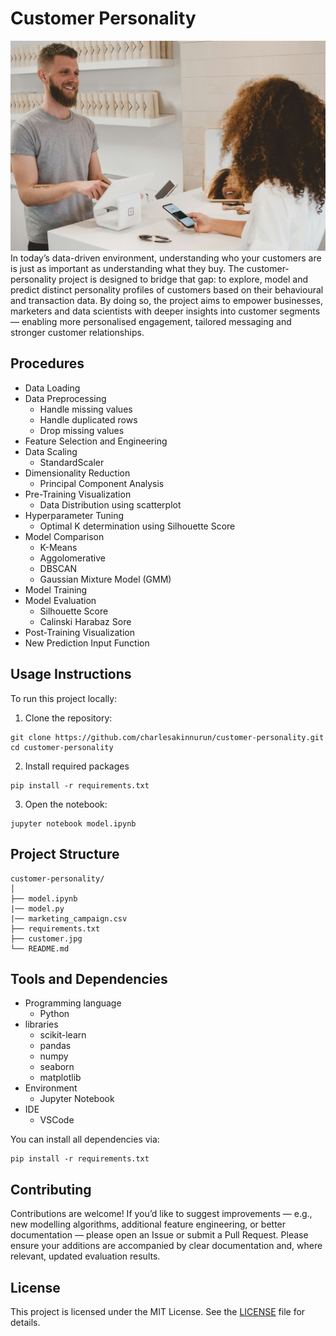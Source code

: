 # Customer Personality
![Customers](/customer.jpg)
In today’s data-driven environment, understanding who your customers are is just as important as understanding what they buy. The customer-personality project is designed to bridge that gap: to explore, model and predict distinct personality profiles of customers based on their behavioural and transaction data. By doing so, the project aims to empower businesses, marketers and data scientists with deeper insights into customer segments — enabling more personalised engagement, tailored messaging and stronger customer relationships.

## Procedures
- Data Loading
- Data Preprocessing
    - Handle missing values
    - Handle duplicated rows
    - Drop missing values
- Feature Selection and Engineering
- Data Scaling
    - StandardScaler
- Dimensionality Reduction
    - Principal Component Analysis
- Pre-Training Visualization
    - Data Distribution using scatterplot
- Hyperparameter Tuning
    - Optimal K determination using Silhouette Score
- Model Comparison
    - K-Means
    - Aggolomerative
    - DBSCAN
    - Gaussian Mixture Model (GMM)
- Model Training
- Model Evaluation
    - Silhouette Score
    - Calinski Harabaz Sore
- Post-Training Visualization
- New Prediction Input Function


## Usage Instructions
To run this project locally:
1. Clone the repository:
```
git clone https://github.com/charlesakinnurun/customer-personality.git
cd customer-personality
```
2. Install required packages
```
pip install -r requirements.txt
```
3. Open the notebook:
```
jupyter notebook model.ipynb

```

## Project Structure
```
customer-personality/
│
├── model.ipynb  
|── model.py    
|── marketing_campaign.csv  
├── requirements.txt 
├── customer.jpg       
└── README.md          

```
## Tools and Dependencies
- Programming language
    - Python 
- libraries
    - scikit-learn
    - pandas
    - numpy
    - seaborn
    - matplotlib
- Environment
    - Jupyter Notebook
- IDE
    - VSCode

You can install all dependencies via:
```
pip install -r requirements.txt
```
## Contributing
Contributions are welcome! If you’d like to suggest improvements — e.g., new modelling algorithms, additional feature engineering, or better documentation — please open an Issue or submit a Pull Request.
Please ensure your additions are accompanied by clear documentation and, where relevant, updated evaluation results.

## License
This project is licensed under the MIT License. See the [LICENSE](/LICENSE)
 file for details.

